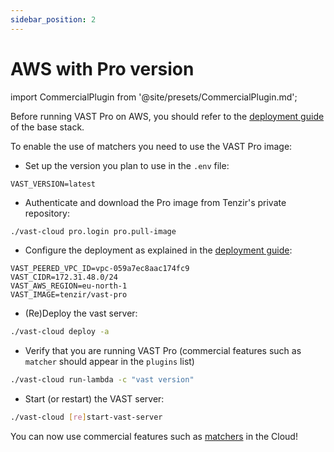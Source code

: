 ```yaml
---
sidebar_position: 2
---
```


# AWS with Pro version

import CommercialPlugin from '@site/presets/CommercialPlugin.md';

<CommercialPlugin />

Before running VAST Pro on AWS, you should refer to the [deployment guide](/docs/setup-vast/deploy/aws.md) of the base stack.

To enable the use of matchers you need to use the VAST Pro image:
- Set up the version you plan to use in the `.env` file:
```
VAST_VERSION=latest
```
- Authenticate and download the Pro image from Tenzir's private repository:
```bash
./vast-cloud pro.login pro.pull-image
```
- Configure the deployment as explained in the [deployment guide](/docs/setup-vast/deploy/aws.md):
```
VAST_PEERED_VPC_ID=vpc-059a7ec8aac174fc9
VAST_CIDR=172.31.48.0/24
VAST_AWS_REGION=eu-north-1
VAST_IMAGE=tenzir/vast-pro
```
- (Re)Deploy the vast server:
```bash
./vast-cloud deploy -a
```
- Verify that you are running VAST Pro (commercial features such as `matcher` should appear in the `plugins` list)
```bash
./vast-cloud run-lambda -c "vast version"
```
- Start (or restart) the VAST server:
```bash
./vast-cloud [re]start-vast-server
```

You can now use commercial features such as [matchers](/docs/use-vast/detect/cloud-matchers.md) in the Cloud!
